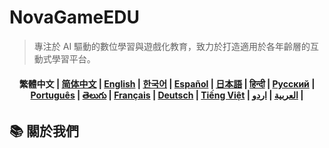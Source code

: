 # NovaGameEDU
> 專注於 AI 驅動的數位學習與遊戲化教育，致力於打造適用於各年齡層的互動式學習平台。

<h4 align="center">
    <p>
        <b>繁體中文</b> |
        <a href="https://github.com/hNovaGameEDU/.github/blob/main/i18n/README_zh-hans.md">简体中文</a> |
        <a href="https://github.com/hNovaGameEDU/.github/blob/main/i18n/README_en.md">English</a> |
        <a href="https://github.com/hNovaGameEDU/.github/blob/main/i18n/README_ko.md">한국어</a> |
        <a href="https://github.com/hNovaGameEDU/.github/blob/main/i18n/README_es.md">Español</a> |
        <a href="https://github.com/hNovaGameEDU/.github/blob/main/i18n/README_ja.md">日本語</a> |
        <a href="https://github.com/hNovaGameEDU/.github/blob/main/i18n/README_hd.md">हिन्दी</a> |
        <a href="https://github.com/hNovaGameEDU/.github/blob/main/i18n/README_ru.md">Русский</a> |
        <a href="https://github.com/hNovaGameEDU/.github/blob/main/i18n/README_pt-br.md">Рortuguês</a> |
        <a href="https://github.com/hNovaGameEDU/.github/blob/main/i18n/README_te.md">తెలుగు</a> |
        <a href="https://github.com/hNovaGameEDU/.github/blob/main/i18n/README_fr.md">Français</a> |
        <a href="https://github.com/hNovaGameEDU/.github/blob/main/i18n/README_de.md">Deutsch</a> |
        <a href="https://github.com/hNovaGameEDU/.github/blob/main/i18n/README_vi.md">Tiếng Việt</a> |
        <a href="https://github.com/hNovaGameEDU/.github/blob/main/i18n/README_ar.md">العربية</a> |
        <a href="https://github.com/hNovaGameEDU/.github/blob/main/i18n/README_ur.md">اردو</a> |
    </p>
</h4>

## 📚 關於我們
